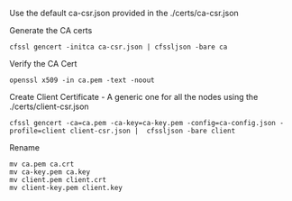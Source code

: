

Use the default ca-csr.json provided in the ./certs/ca-csr.json 

Generate the CA certs
```
cfssl gencert -initca ca-csr.json | cfssljson -bare ca
```

Verify the CA Cert
```
openssl x509 -in ca.pem -text -noout
```

Create Client Certificate - A generic one for all the nodes using the ./certs/client-csr.json

```
cfssl gencert -ca=ca.pem -ca-key=ca-key.pem -config=ca-config.json -profile=client client-csr.json |  cfssljson -bare client
```

Rename

```
mv ca.pem ca.crt
mv ca-key.pem ca.key
mv client.pem client.crt
mv client-key.pem client.key
```

